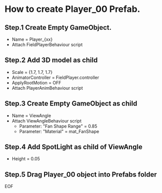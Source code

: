 # How to create Player_00 Prefab.

## Step.1 Create Empty GameObject.
- Name = Player_{xx}
- Attach FieldPlayerBehaviour script
## Step.2 Add 3D model as child
- Scale = {1.7, 1.7, 1.7}
- AnimatorController = FieldPlayer.controller
- ApplyRootMotion = OFF
- Attach PlayerAnimBehaviour script
## Step.3 Create Empty GameObject as child
- Name = ViewAngle
- Attach ViewAngleBehaviour script
  - Parameter: "Fan Shape Range" = 0.85
  - Parameter: "Material" = mat_FanShape
## Step.4 Add SpotLight as child of ViewAngle
- Height = 0.05
## Step.5 Drag Player_00 object into Prefabs folder  

EOF
